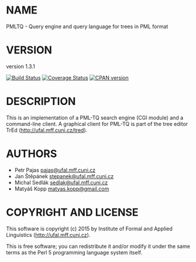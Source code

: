 # NAME

PMLTQ - Query engine and query language for trees in PML format

# VERSION

version 1.3.1

<div>
    <a href="https://travis-ci.org/ufal/perl-pmltq"><img src="https://travis-ci.org/ufal/perl-pmltq.svg?branch=master" alt="Build Status"></a>
    <a href="https://coveralls.io/github/ufal/perl-pmltq?branch=master"><img src="https://coveralls.io/repos/ufal/perl-pmltq/badge.svg?branch=master&amp;service=github" alt="Coverage Status"></a>
    <a href="https://badge.fury.io/pl/PMLTQ"><img src="https://badge.fury.io/pl/PMLTQ.svg" alt="CPAN version"></a>
</div>

# DESCRIPTION

This is an implementation of a PML-TQ search engine (CGI module) and a
command-line client. A graphical client for PML-TQ is part of the tree editor
TrEd (http://ufal.mff.cuni.cz/tred).

# AUTHORS

- Petr Pajas <pajas@ufal.mff.cuni.cz>
- Jan Štěpánek <stepanek@ufal.mff.cuni.cz>
- Michal Sedlák <sedlak@ufal.mff.cuni.cz>
- Matyáš Kopp <matyas.kopp@gmail.com>

# COPYRIGHT AND LICENSE

This software is copyright (c) 2015 by Institute of Formal and Applied Linguistics (http://ufal.mff.cuni.cz).

This is free software; you can redistribute it and/or modify it under
the same terms as the Perl 5 programming language system itself.
